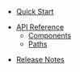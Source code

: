 * [Quick Start](/content/quick_start)
<!-- api_open -->
* [API Reference](/content/api_reference)
	* [Components](/content/api/components)
	* [Paths](/content/api/paths)
<!-- api_close -->
<!-- sdk_open -->
<!-- sdk_close -->
* [Release Notes](/content/release_notes)

